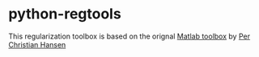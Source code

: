 # python-regtools
This regularization toolbox is based on the orignal [Matlab toolbox](https://www.mathworks.com/matlabcentral/fileexchange/52-regtools) by [Per Christian Hansen](http://www2.compute.dtu.dk/~pcha/Regutools/)
